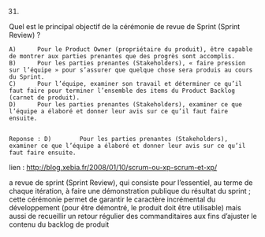 31)	
Quel est le principal objectif de la cérémonie de revue de Sprint (Sprint Review) ?

 	A)		Pour le Product Owner (propriétaire du produit), être capable de montrer aux parties prenantes que des progrès sont accomplis.	 	 
 	B)		Pour les parties prenantes (Stakeholders), « faire pression sur l’équipe » pour s’assurer que quelque chose sera produis au cours du Sprint.	 	 
 	C)		Pour l’équipe, examiner son travail et déterminer ce qu’il faut faire pour terminer l’ensemble des items du Product Backlog (carnet de produit).	 	 
 	D)		Pour les parties prenantes (Stakeholders), examiner ce que l’équipe a élaboré et donner leur avis sur ce qu’il faut faire ensuite.	 	 


 	Reponse : D)		Pour les parties prenantes (Stakeholders), examiner ce que l’équipe a élaboré et donner leur avis sur ce qu’il faut faire ensuite.	 	 
 
 lien : http://blog.xebia.fr/2008/01/10/scrum-ou-xp-scrum-et-xp/

 a revue de sprint (Sprint Review), qui consiste pour l’essentiel, au terme de chaque itération, à faire une démonstration publique du résultat du sprint ; cette cérémonie permet de garantir le caractère incrémental du développement (pour être démontré, le produit doit être utilisable) mais aussi de recueillir un retour régulier des commanditaires aux fins d’ajuster le contenu du backlog de produit